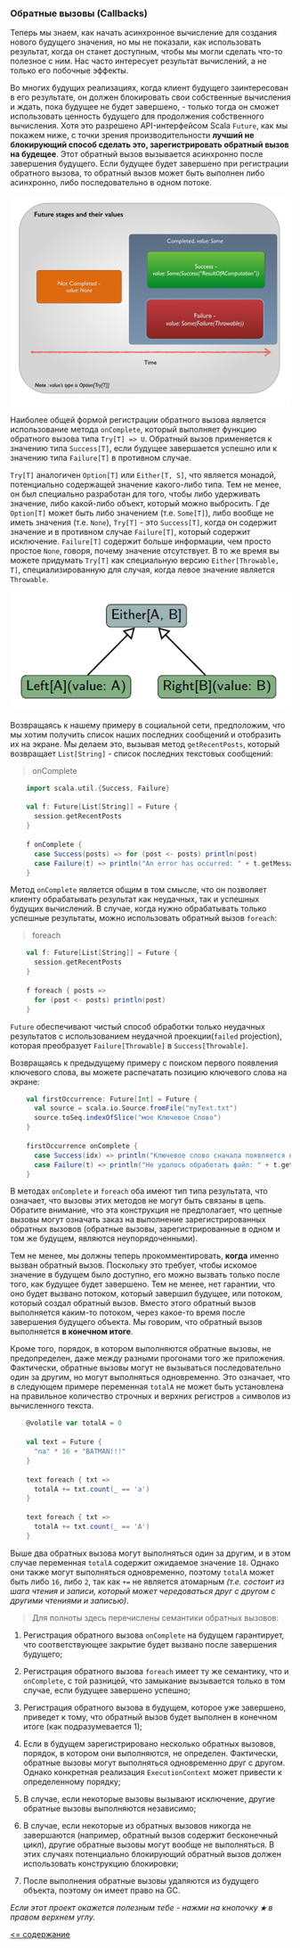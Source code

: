 ### Обратные вызовы (Callbacks)

Теперь мы знаем, как начать асинхронное вычисление для создания нового будущего значения, но мы не показали, как использовать 
результат, когда он станет доступным, чтобы мы могли сделать что-то полезное с ним. Нас часто интересует результат вычислений, 
а не только его побочные эффекты.

Во многих будущих реализациях, когда клиент будущего заинтересован в его результате, он должен блокировать свои собственные 
вычисления и ждать, пока будущее не будет завершено, - только тогда он сможет использовать ценность будущего для продолжения 
собственного вычисления. Хотя это разрешено API-интерфейсом Scala `Future`, как мы покажем ниже, с точки зрения 
производительности **лучший не блокирующий способ сделать это, зарегистрировать обратный вызов на будещее**. Этот обратный 
вызов вызывается асинхронно после завершения будущего. Если будущее будет завершено при регистрации обратного вызова, 
то обратный вызов может быть выполнен либо асинхронно, либо последовательно в одном потоке.

![alt text](https://github.com/steklopod/Parallel-Programming/blob/master/src/main/resources/images/FutureStatesAndValues.jpeg)

Наиболее общей формой регистрации обратного вызова является использование метода `onComplete`, который выполняет функцию 
обратного вызова типа `Try[T] => U`. Обратный вызов применяется к значению типа `Success[T]`, если будущее завершается 
успешно или к значению типа `Failure[T]` в противном случае.

`Try[T]` аналогичен `Option[T]` или `Either[T, S]`, что  является монадой, потенциально содержащей значение какого-либо типа. 
Тем не менее, он был специально разработан для того, чтобы либо удерживать значение, либо какой-либо объект, который можно 
выбросить. Где `Option[T]` может быть либо значением (т.е. `Some[T]`), либо вообще не иметь значения (т.е. `None`), 
`Try[T]` - это `Success[T]`, когда он содержит значение и в противном случае `Failure[T]`, который содержит исключение. 
`Failure[T]` содержит больше информации, чем просто простое `None`, говоря, почему значение отсутствует. В то же время 
вы можете придумать `Try[T]` как специальную версию `Either[Throwable, T]`, специализированную для случая, когда левое 
значение является `Throwable`.

![alt text](https://github.com/steklopod/Parallel-Programming/blob/master/src/main/resources/images/either.png)

Возвращаясь к нашему примеру в социальной сети, предположим, что мы хотим получить список наших последних сообщений и 
отобразить их на экране. Мы делаем это, вызывая метод `getRecentPosts`, который возвращает `List[String]` - список последних 
текстовых сообщений:

>onComplete
```scala
    import scala.util.{Success, Failure}
    
    val f: Future[List[String]] = Future {
      session.getRecentPosts
    }
    
    f onComplete {
      case Success(posts) => for (post <- posts) println(post)
      case Failure(t) => println("An error has occurred: " + t.getMessage)
    }
```

Метод `onComplete` является общим в том смысле, что он позволяет клиенту обрабатывать результат как неудачных, так и 
успешных будущих вычислений. В случае, когда нужно обрабатывать только успешные результаты, можно использовать обратный вызов `foreach`:

>foreach
```scala
    val f: Future[List[String]] = Future {
      session.getRecentPosts
    }
    
    f foreach { posts =>
      for (post <- posts) println(post)
    }
```

`Future` обеспечивают чистый способ обработки только неудачных результатов с использованием неудачной проекции(`failed` projection),
 которая преобразует `Failure[Throwable]` в `Success[Throwable]`.

Возвращаясь к предыдущему примеру с поиском первого появления ключевого слова, вы можете распечатать позицию ключевого слова 
на экране:

```scala
    val firstOccurrence: Future[Int] = Future {
      val source = scala.io.Source.fromFile("myText.txt")
      source.toSeq.indexOfSlice("мое Ключевое Слово")
    }
    
    firstOccurrence onComplete {
      case Success(idx) => println("Ключевое слово сначала появляется в позиции: " + idx)
      case Failure(t) => println("Не удалось обработать файл: " + t.getMessage)
    }
```

В методах `onComplete` и `foreach` оба имеют тип типа результата, что означает, что вызовы этих методов не могут быть 
связаны в цепь. Обратите внимание, что эта конструкция не предполагает, что цепные вызовы могут означать 
заказ на выполнение зарегистрированных обратных вызовов (обратные вызовы, зарегистрированные в одном и том же будущем, 
являются неупорядоченными).

Тем не менее, мы должны теперь прокомментировать, **когда** именно вызван обратный вызов. Поскольку это требует, чтобы искомое значение 
в будущем было доступно, его можно вызвать только после того, как будущее будет завершено. Тем не менее, нет гарантии, что 
оно будет вызвано потоком, который завершил будущее, или потоком, который создал обратный вызов. Вместо этого обратный 
вызов выполняется каким-то потоком, через какое-то время после завершения будущего объекта. Мы говорим, что обратный вызов 
выполняется **в конечном итоге**.

Кроме того, порядок, в котором выполняются обратные вызовы, не предопределен, даже между разными прогонами того же приложения.
 Фактически, обратные вызовы могут не вызываться последовательно один за другим, но могут выполняться одновременно.
  Это означает, что в следующем примере переменная `totalA` не может быть установлена ​​на правильное количество строчных  и 
  верхних регистров `a` символов из вычисленного текста.

```scala
    @volatile var totalA = 0
    
    val text = Future {
      "na" * 16 + "BATMAN!!!"
    }
    
    text foreach { txt =>
      totalA += txt.count(_ == 'a')
    }
    
    text foreach { txt =>
      totalA += txt.count(_ == 'A')
    }
```

Выше два обратных вызова могут выполняться один за другим, и в этом случае переменная `totalA` содержит ожидаемое значение 
`18`. Однако они также могут выполняться одновременно, поэтому `totalA` может быть либо `16`, либо `2`, так как `+=` не 
является атомарным _(т.е. состоит из шага чтения и записи, который может чередоваться друг с другом с другими чтениями и записью)_.

>Для полноты здесь перечислены семантики обратных вызовов:

1. Регистрация обратного вызова `onComplete` на будущем гарантирует, что соответствующее закрытие будет вызвано после завершения будущего;

2. Регистрация обратного вызова `foreach` имеет ту же семантику, что и `onComplete`, с той разницей, что замыкание вызывается 
только в том случае, если будущее завершено успешно;

3. Регистрация обратного вызова в будущем, которое уже завершено, приведет к тому, что обратный вызов будет выполнен в 
конечном итоге (как подразумевается 1);

4. Если в будущем зарегистрировано несколько обратных вызовов, порядок, в котором они выполняются, не определен. Фактически, 
обратные вызовы могут выполняться одновременно друг с другом. Однако конкретная реализация `ExecutionContext` может 
привести к определенному порядку;

5. В случае, если некоторые вызовы вызывают исключение, другие обратные вызовы выполняются независимо;

6. В случае, если некоторые из обратных вызовов никогда не завершаются (например, обратный вызов содержит бесконечный цикл), 
другие обратные вызовы могут вообще не выполняться. В этих случаях потенциально блокирующий обратный вызов должен 
использовать конструкцию блокировки;

7. После выполнения обратные вызовы удаляются из будущего объекта, поэтому он имеет право на GC.

_Если этот проект окажется полезным тебе - нажми на кнопочку **`★`** в правом верхнем углу._

[<= содержание](https://github.com/steklopod/Parallel-Programming/blob/master/readme.md)
